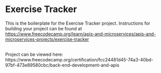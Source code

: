 # Exercise Tracker

This is the boilerplate for the Exercise Tracker project. Instructions for building your project can be found at https://www.freecodecamp.org/learn/apis-and-microservices/apis-and-microservices-projects/exercise-tracker

<br>
Project can be viewed here: https://www.freecodecamp.org/certification/fcc24481d45-74a3-40bd-97bf-473e89580cbc/back-end-development-and-apis
